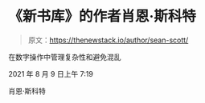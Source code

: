 # 《新书库》的作者肖恩·斯科特

> 原文：<https://thenewstack.io/author/sean-scott/>

在数字操作中管理复杂性和避免混乱

2021 年 8 月 9 日上午 7:19

肖恩·斯科特
